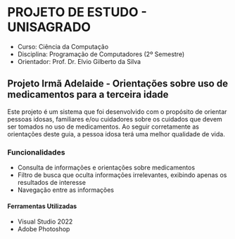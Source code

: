 # PROJETO DE ESTUDO - UNISAGRADO
- Curso: Ciência da Computação
- Disciplina: Programação de Computadores (2º Semestre)
- Orientador: Prof. Dr. Elvio Gilberto da Silva

## Projeto Irmã Adelaide - Orientações sobre uso de medicamentos para a terceira idade
Este projeto é um sistema que foi desenvolvido com o propósito de orientar pessoas idosas, familiares e/ou cuidadores sobre os cuidados que devem ser tomados no uso de medicamentos. Ao seguir corretamente as orientações deste guia, a pessoa idosa terá uma melhor qualidade de vida.

### Funcionalidades
- Consulta de informações e orientações sobre medicamentos
- Filtro de busca que oculta informações irrelevantes, exibindo apenas os resultados de interesse
- Navegação entre as informações

#### Ferramentas Utilizadas
- Visual Studio 2022
- Adobe Photoshop
